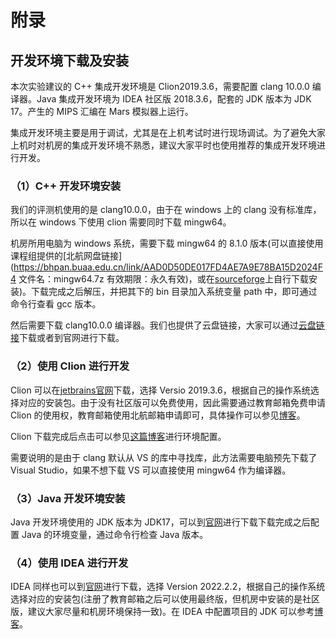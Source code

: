 # 附录

## 开发环境下载及安装
本次实验建议的 C++ 集成开发环境是 Clion2019.3.6，需要配置 clang 10.0.0 编译器。Java 集成开发环境为 IDEA 社区版 2018.3.6，配套的 JDK 版本为 JDK 17。产生的 MIPS 汇编在 Mars 模拟器上运行。

集成开发环境主要是用于调试，尤其是在上机考试时进行现场调试。为了避免大家上机时对机房的集成开发环境不熟悉，建议大家平时也使用推荐的集成开发环境进行开发。

### （1）C++ 开发环境安装

我们的评测机使用的是 clang10.0.0，由于在 windows 上的 clang 没有标准库，所以在 windows 下使用 clion 需要同时下载 mingw64。

机房所用电脑为 windows 系统，需要下载 mingw64 的 8.1.0 版本(可以直接使用课程组提供的[北航网盘链接](https://bhpan.buaa.edu.cn/link/AAD0D50DE017FD4AE7A9E78BA15D2024F4
文件名：mingw64.7z
有效期限：永久有效)，或在[sourceforge](https://sourceforge.net/projects/mingw-w64/files/mingw-w64/)上自行下载安装)。下载完成之后解压，并把其下的 bin 目录加入系统变量 path 中，即可通过命令行查看 gcc 版本。

然后需要下载 clang10.0.0 编译器。我们也提供了云盘链接，大家可以通过[云盘链接](https://bhpan.buaa.edu.cn/link/AA572FC4800FCE4388908B53B73556A93F)下载或者到官网进行下载。

### （2）使用 Clion 进行开发

Clion 可以在[jetbrains官网](https://www.jetbrains.com/clion/download/other.html)下载，选择 Versio 2019.3.6，根据自己的操作系统选择对应的安装包。由于没有社区版可以免费使用，因此需要通过教育邮箱免费申请 Clion 的使用权，教育邮箱使用北航邮箱申请即可，具体操作可以参见[博客](https://blog.csdn.net/engerla/article/details/104972757)。

Clion 下载完成后点击可以参见[这篇博客](https://www.cnblogs.com/INnoVationv2/p/14718371.html)进行环境配置。

需要说明的是由于 clang 默认从 VS 的库中寻找库，此方法需要电脑预先下载了 Visual Studio，如果不想下载 VS 可以直接使用 mingw64 作为编译器。

### （3）Java 开发环境安装

Java 开发环境使用的 JDK 版本为 JDK17，可以到[官网](https://www.oracle.com/java/technologies/downloads/#java17)进行下载下载完成之后配置 Java 的环境变量，通过命令行检查 Java 版本。

### （4）使用 IDEA 进行开发

IDEA 同样也可以到[官网](https://www.jetbrains.com/idea/download/other.html)进行下载，选择 Version 2022.2.2，根据自己的操作系统选择对应的安装包(注册了教育邮箱之后可以使用最终版，但机房中安装的是社区版，建议大家尽量和机房环境保持一致)。在 IDEA 中配置项目的 JDK 可以参考[博客](https://blog.csdn.net/qq_35387940/article/details/104769659)。
